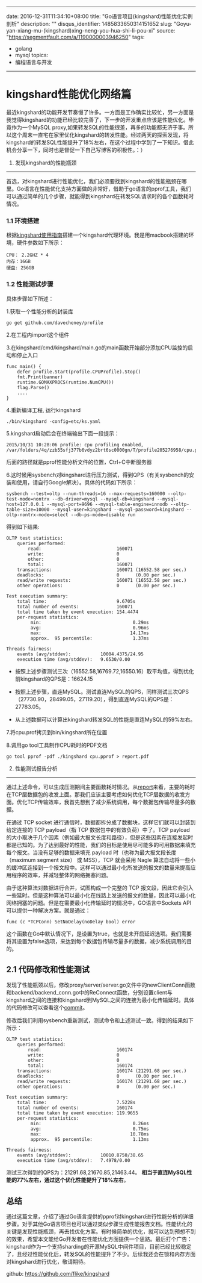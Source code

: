 
---
date: 2016-12-31T11:34:10+08:00
title: "Go语言项目(kingshard)性能优化实例剖析"
description: ""
disqus_identifier: 1485833650314151652
slug: "Goyu-yan-xiang-mu-(kingshard)xing-neng-you-hua-shi-li-pou-xi"
source: "https://segmentfault.com/a/1190000003946250"
tags: 
- golang 
- mysql 
topics:
- 编程语言与开发
---

kingshard性能优化网络篇
=======================

最近kingshard的功能开发节奏慢了许多。一方面是工作确实比较忙，另一方面是我觉得kingshard的功能已经比较完善了，下一步的开发重点应该是性能优化。毕竟作为一个MySQL
proxy,如果转发SQL的性能很差，再多的功能都无济于事。所以这个周末一直宅在家里优化kingshard的转发性能。经过两天的探索发现，将kingshard的转发SQL性能提升了18%左右，在这个过程中学到了一下知识。借此机会分享一下，同时也是督促一下自己写博客的积极性。：）

1. 发现kingshard的性能瓶颈
--------------------------

首选，对kingshard进行性能优化，我们必须要找到kingshard的性能瓶颈在哪里。Go语言在性能优化支持方面做的非常好，借助于go语言的pprof工具，我们可以通过简单的几个步骤，就能得到kingshard在转发SQL请求时的各个函数耗时情况。

### 1.1 环境搭建

根据[kingshard使用指南](https://github.com/flike/kingshard/blob/master/doc/KingDoc/how_to_use_kingshard.md)搭建一个kingshard代理环境。我是用macbook搭建的环境，硬件参数如下所示：

    CPU： 2.2GHZ * 4
    内存：16GB
    硬盘: 256GB

### 1.2 性能测试步骤

具体步骤如下所述：

1.获取一个性能分析的封装库

    go get github.com/davecheney/profile

2.在工程内import这个组件

3.在kingshard/cmd/kingshard/main.go的main函数开始部分添加CPU监控的启动和停止入口

    func main() {
        defer profile.Start(profile.CPUProfile).Stop()
        fmt.Print(banner)
        runtime.GOMAXPROCS(runtime.NumCPU())
        flag.Parse()
        ....
    }

4.重新编译工程, 运行kingshard

    ./bin/kingshard -config=etc/ks.yaml

5.kingshard启动后会在终端输出下面一段提示：

    2015/10/31 10:28:06 profile: cpu profiling enabled, /var/folders/4q/zzb55sfj377b6vdyz2brt6sc0000gn/T/profile205276958/cpu.pprof

后面的路径就是pprof性能分析文件的位置，Ctrl+C中断服务器

6.这时候用sysbench对kingshard进行压力测试，得到QPS（有关sysbench的安装和使用，请自行Google解决）。具体的代码如下所示：

    sysbench --test=oltp --num-threads=16 --max-requests=160000 --oltp-test-mode=nontrx --db-driver=mysql --mysql-db=kingshard --mysql-host=127.0.0.1 --mysql-port=9696 --mysql-table-engine=innodb --oltp-table-size=10000 --mysql-user=kingshard --mysql-password=kingshard --oltp-nontrx-mode=select --db-ps-mode=disable run

得到如下结果:

    OLTP test statistics:
        queries performed:
            read:                            160071
            write:                           0
            other:                           0
            total:                           160071
        transactions:                        160071 (16552.58 per sec.)
        deadlocks:                           0      (0.00 per sec.)
        read/write requests:                 160071 (16552.58 per sec.)
        other operations:                    0      (0.00 per sec.)

    Test execution summary:
        total time:                          9.6705s
        total number of events:              160071
        total time taken by event execution: 154.4474
        per-request statistics:
             min:                                  0.29ms
             avg:                                  0.96ms
             max:                                 14.17ms
             approx.  95 percentile:               1.37ms

    Threads fairness:
        events (avg/stddev):           10004.4375/24.95
        execution time (avg/stddev):   9.6530/0.00

-   按照上述步骤测试三次（16552.58,16769.72,16550.16）取平均值，得到优化前kingshard的QPS是：16624.15

-   按照上述步骤，直连MySQL。测试直连MySQL的QPS，同样测试三次QPS（27730.90，28499.05，27119.20），得到直连MySQL的QPS是：27783.05。

-   从上述数据可以计算出kingshard转发SQL的性能是直连MySQL的59%左右。

7.将cpu.prof拷贝到bin/kingshard所在位置

8.调用go tool工具制作CPU耗时的PDF文档

    go tool pprof -pdf ./kingshard cpu.pprof > report.pdf

2. 性能测试报告分析
-------------------

通过上述命令，可以生成压测期间主要函数耗时情况。从[report](https://github.com/flike/kingshard/blob/master/doc/KingDoc/report.pdf)来看，主要的耗时在TCP层数据包的收发上面。那我们应该主要考虑如何优化TCP层数据的收发方面。优化TCP传输效率，我首先想到了减少系统调用，每个数据包传输尽量多的数据。

在通过 TCP socket
进行通信时，数据都拆分成了数据块，这样它们就可以封装到给定连接的 TCP
payload（指 TCP 数据包中的有效负荷）中了。TCP payload
的大小取决于几个因素（例如最大报文长度和路径），但是这些因素在连接发起时都是已知的。为了达到最好的性能，我们的目标是使用尽可能多的可用数据来填充每个报文。当没有足够的数据来填充
payload 时（也称为最大报文段长度（maximum segment size） 或 MSS），TCP
就会采用 Nagle
算法自动将一些小的缓冲区连接到一个报文段中。这样可以通过最小化所发送的报文的数量来提高应用程序的效率，并减轻整体的网络拥塞问题。

由于这种算法对数据进行合并，试图构成一个完整的 TCP
报文段，因此它会引入一些延时。但是这种算法可以最小化在线路上发送的报文的数量，因此可以最小化网络拥塞的问题。但是在需要最小化传输延时的情况中，GO语言中Sockets
API 可以提供一种解决方案。就是通过：

    func (c *TCPConn) SetNoDelay(noDelay bool) error

这个函数在Go中默认情况下，是设置为true，也就是未开启延迟选项。我们需要将其设置为false选项，来达到每个数据包传输尽量多的数据，减少系统调用的目的。

2.1 代码修改和性能测试
----------------------

发现了性能瓶颈以后，修改proxy/server/server.go文件中的newClientConn函数和backend/backend\_conn.go中的ReConnect函数，分别设置client与kingshard之间的连接和kingshard到MySQL之间的连接为最小化传输延时。具体的代码修改可以查看这个[commit](https://github.com/flike/kingshard/commit/6c175d127c7b15b527cedb02876634901f2b9be1)。

修改后我们利用sysbench重新测试，测试命令和上述测试一致。得到的结果如下所示：

    OLTP test statistics:
        queries performed:
            read:                            160174
            write:                           0
            other:                           0
            total:                           160174
        transactions:                        160174 (21291.68 per sec.)
        deadlocks:                           0      (0.00 per sec.)
        read/write requests:                 160174 (21291.68 per sec.)
        other operations:                    0      (0.00 per sec.)

    Test execution summary:
        total time:                          7.5228s
        total number of events:              160174
        total time taken by event execution: 119.9655
        per-request statistics:
             min:                                  0.26ms
             avg:                                  0.75ms
             max:                                 10.78ms
             approx.  95 percentile:               1.13ms

    Threads fairness:
        events (avg/stddev):           10010.8750/38.65
        execution time (avg/stddev):   7.4978/0.00

测试三次得到的QPS为：21291.68,21670.85,21463.44。
**相当于直连MySQL性能的77%左右，通过这个优化性能提升了18%左右**。

总结
----

通过这篇文章，介绍了通过Go语言提供的pprof对kingshard进行性能分析的详细步骤。对于其他Go语言项目也可以通过类似步骤生成性能报告文档。性能优化的关键是发现性能瓶颈，再去找优化方案。有时候简单的优化，就可以达到预想不到的效果，希望本文能给Go开发者在性能优化方面提供一个思路。最后打个广告：kingshard作为一个支持sharding的开源MySQL中间件项目，目前已经比较稳定了，且经过性能优化后，转发SQL的性能提升了不少。后续我还会在锁和内存方面对kingshard进行优化，敬请期待。

github: <https://github.com/flike/kingshard>


